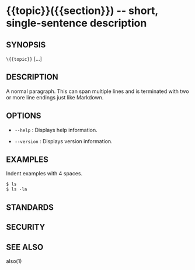 \{{topic}}(\{{section}}) -- short, single-sentence description
=============================================

## SYNOPSIS

`\{{topic}}` [<optional>...] <flags>

## DESCRIPTION

A normal paragraph. This can span multiple lines and is terminated with two
or more line endings just like Markdown.

## OPTIONS

 * `--help` :
   Displays help information.

 * `--version` :
   Displays version information.

## EXAMPLES

Indent examples with 4 spaces.

    $ ls
    $ ls -la

## STANDARDS

## SECURITY

## SEE ALSO

also(1)

